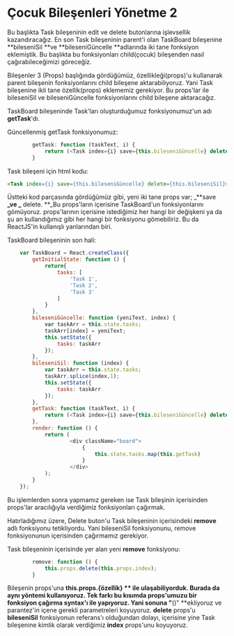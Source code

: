 # Çocuk Bileşenleri Yönetme 2

Bu başlıkta Task bileşeninin edit ve delete butonlarına işlevsellik kazandıracağız. En son Task bileşeninin parent'i olan TaskBoard bileşenine **bileseniSil **ve **bileseniGüncelle **adlarında iki tane fonksiyon eklemiştik. Bu başlıkta bu fonksiyonları child\(çocuk\)  bileşenden nasıl çağırabileceğimizi göreceğiz.

Bileşenler 3 \(Props\) başlığında gördüğümüz, özellikleği\(props\)'u kullanarak parent bileşenin fonksiyonlarını child bileşene aktarabiliyoruz. Yani Task bileşenine  ikli tane özellik\(props\) eklememiz gerekiyor. Bu props'lar ile bileseniSil ve bileseniGüncelle fonksiyonlarını child bileşene aktaracağız.

TaskBoard bileşeninde Task'ları oluşturduğumuz fonksiyonumuz'un adı **getTask**'dı.

Güncellenmiş getTask fonksiyonumuz:

```js
        getTask: function (taskText, i) {
            return (<Task index={i} save={this.bileseniGüncelle} delete={this.bileseniSil}>{taskText}</Task>);
        }
```

Task bileşeni için html kodu:

```html
<Task index={i} save={this.bileseniGüncelle} delete={this.bileseniSil}>{taskText}</Task>
```

Üstteki kod parçasında gördüğümüz gibi, yeni iki tane props var; _**save **\_ve _** delete. **\_Bu props'ların içerisine TaskBoard'un fonksiyonlarını gömüyoruz. props'larının içerisine istediğimiz her hangi bir değişkeni ya da şu an kullandığımız gibi her hangi bir fonksiyonu gömebiliriz. Bu da ReactJS'in kullanışlı yanlarından biri.

TaskBoard bileşeninin son hali:

```js
    var TaskBoard = React.createClass({
        getInitialState: function () {
            return{
                tasks: [
                    'Task 1',
                    'Task 2',
                    'Task 3'
                ]
            }
        },
        bileseniGüncelle: function (yeniText, index) {
            var taskArr = this.state.tasks;
            taskArr[index] = yeniText;
            this.setState({
                tasks: taskArr
            });
        },
        bileseniSil: function (index) {
            var taskArr = this.state.tasks;
            taskArr.splice(index,1);
            this.setState({
                tasks: taskArr
            });
        },
        getTask: function (taskText, i) {
            return (<Task index={i} save={this.bileseniGüncelle} delete={this.bileseniSil}>{taskText}</Task>);
        },
        render: function () {
            return (
                    <div className="board">
                        {
                            this.state.tasks.map(this.getTask)
                        }
                    </div>
            );
        }
    });
```

Bu işlemlerden sonra yapmamız gereken ise Task bileşinin içerisinden props'lar aracılığıyla verdiğimiz fonksiyonları çağırmak.

Hatırladığımız üzere, Delete buton'u Task bileşeninin içerisindeki **remove** adlı fonksiyonu tetikliyordu. Yani bileseniSil fonksiyonunu, remove fonksiyonunun içerisinden çağırmamız gerekiyor.

Task bileşeninin içerisinde yer alan yeni **remove** fonksiyonu:

```js
        remove: function () {
            this.props.delete(this.props.index);
        }
```

Bileşenin props'una **this.props.{özellik} ** ile ulaşabiliyorduk. Burada da aynı yöntemi kullanıyoruz. Tek farkı bu kısımda props'umuzu bir fonksiyon çağırma syntax'ı ile yapıyoruz. Yani sonuna "**\(\)"  **ekliyoruz ve parantez'in içene gerekli parametreleri koyuyoruz. **delete** props'u **bileseniSil** fonksiyonun referans'ı olduğundan dolayı, içerisine yine Task bileşenine kimlik olarak verdiğimiz **index** props'unu koyuyoruz.

